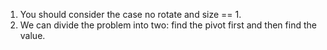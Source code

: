 1. You should consider the case no rotate and size == 1.
2. We can divide the problem into two: find the pivot first and then find the value.